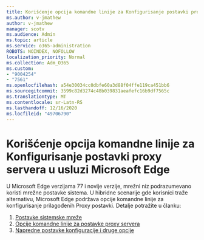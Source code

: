 ```yaml
---
title: Korišćenje opcija komandne linije za Konfigurisanje postavki proxy servera u usluzi Microsoft Edge
ms.author: v-jmathew
author: v-jmathew
manager: scotv
ms.audience: Admin
ms.topic: article
ms.service: o365-administration
ROBOTS: NOINDEX, NOFOLLOW
localization_priority: Normal
ms.collection: Adm_O365
ms.custom:
- "9004254"
- "7561"
ms.openlocfilehash: a54e30034cc0dbfe60a3d88f04ffe119ca451bb6
ms.sourcegitcommit: 3599c82d3274c48b039831aeafefc16b9df7565c
ms.translationtype: MT
ms.contentlocale: sr-Latn-RS
ms.lasthandoff: 12/16/2020
ms.locfileid: "49706790"
---
```

# <a name="use-command-line-options-to-configure-proxy-settings-in-microsoft-edge"></a>Korišćenje opcija komandne linije za Konfigurisanje postavki proxy servera u usluzi Microsoft Edge

U Microsoft Edge verzijama 77 i novije verzije, mrežni niz podrazumevano koristi mrežne postavke sistema. U hibridne scenarije gde korisnici traže alternativu, Microsoft Edge podržava opcije komandne linije za konfigurisanje prilagođenih Proxy postavki. Detalje potražite u članku:

1. [Postavke sistemske mreže](https://go.microsoft.com/fwlink/?linkid=2133962)
2. [Opcije komandne linije za postavke proxy servera](https://go.microsoft.com/fwlink/?linkid=2134292)
3. [Napredne postavke konfiguracije i druge opcije](https://go.microsoft.com/fwlink/?linkid=2134293)
